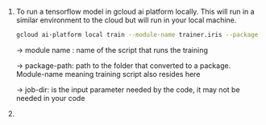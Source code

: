 1. To run a tensorflow model in gcloud ai platform locally. This will run in a similar environment to the cloud but will run in your local machine.

   ```bash
   gcloud ai-platform local train --module-name trainer.iris --package-path trainer --job-dir export
   ```

   -> module name : name of the script that runs the training

   -> package-path: path to the folder that converted to a package. Module-name meaning training script also resides here

   -> job-dir: is the input parameter needed by the code, it may not be needed in your code

2. 